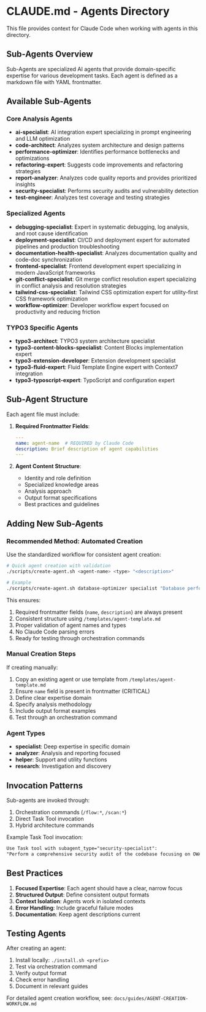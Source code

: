 # CLAUDE.md - Agents Directory

This file provides context for Claude Code when working with agents in this directory.

## Sub-Agents Overview

Sub-Agents are specialized AI agents that provide domain-specific expertise for various development tasks. Each agent is defined as a markdown file with YAML frontmatter.

## Available Sub-Agents

### Core Analysis Agents

- **ai-specialist**: AI integration expert specializing in prompt engineering and LLM optimization
- **code-architect**: Analyzes system architecture and design patterns  
- **performance-optimizer**: Identifies performance bottlenecks and optimizations
- **refactoring-expert**: Suggests code improvements and refactoring strategies
- **report-analyzer**: Analyzes code quality reports and provides prioritized insights
- **security-specialist**: Performs security audits and vulnerability detection
- **test-engineer**: Analyzes test coverage and testing strategies

### Specialized Agents

- **debugging-specialist**: Expert in systematic debugging, log analysis, and root cause identification
- **deployment-specialist**: CI/CD and deployment expert for automated pipelines and production troubleshooting
- **documentation-health-specialist**: Analyzes documentation quality and code-doc synchronization
- **frontend-specialist**: Frontend development expert specializing in modern JavaScript frameworks
- **git-conflict-specialist**: Git merge conflict resolution expert specializing in conflict analysis and resolution strategies
- **tailwind-css-specialist**: Tailwind CSS optimization expert for utility-first CSS framework optimization
- **workflow-optimizer**: Developer workflow expert focused on productivity and reducing friction

### TYPO3 Specific Agents

- **typo3-architect**: TYPO3 system architecture specialist
- **typo3-content-blocks-specialist**: Content Blocks implementation expert
- **typo3-extension-developer**: Extension development specialist
- **typo3-fluid-expert**: Fluid Template Engine expert with Context7 integration
- **typo3-typoscript-expert**: TypoScript and configuration expert

## Sub-Agent Structure

Each agent file must include:

1. **Required Frontmatter Fields**:

   ```yaml
   ---
   name: agent-name  # REQUIRED by Claude Code
   description: Brief description of agent capabilities
   ---
   ```

2. **Agent Content Structure**:
   - Identity and role definition
   - Specialized knowledge areas
   - Analysis approach
   - Output format specifications
   - Best practices and guidelines

## Adding New Sub-Agents

### Recommended Method: Automated Creation

Use the standardized workflow for consistent agent creation:

```bash
# Quick agent creation with validation
./scripts/create-agent.sh <agent-name> <type> "<description>"

# Example
./scripts/create-agent.sh database-optimizer specialist "Database performance expert"
```

This ensures:

1. Required frontmatter fields (`name`, `description`) are always present
2. Consistent structure using `/templates/agent-template.md`
3. Proper validation of agent names and types
4. No Claude Code parsing errors
5. Ready for testing through orchestration commands

### Manual Creation Steps

If creating manually:

1. Copy an existing agent or use template from `/templates/agent-template.md`
2. Ensure `name` field is present in frontmatter (CRITICAL)
3. Define clear expertise domain
4. Specify analysis methodology
5. Include output format examples
6. Test through an orchestration command

### Agent Types

- **specialist**: Deep expertise in specific domain
- **analyzer**: Analysis and reporting focused
- **helper**: Support and utility functions
- **research**: Investigation and discovery

## Invocation Patterns

Sub-agents are invoked through:

1. Orchestration commands (`/flow:*`, `/scan:*`)
2. Direct Task Tool invocation
3. Hybrid architecture commands

Example Task Tool invocation:

```markdown
Use Task tool with subagent_type="security-specialist":
"Perform a comprehensive security audit of the codebase focusing on OWASP Top 10 vulnerabilities."
```

## Best Practices

1. **Focused Expertise**: Each agent should have a clear, narrow focus
2. **Structured Output**: Define consistent output formats
3. **Context Isolation**: Agents work in isolated contexts
4. **Error Handling**: Include graceful failure modes
5. **Documentation**: Keep agent descriptions current

## Testing Agents

After creating an agent:

1. Install locally: `./install.sh <prefix>`
2. Test via orchestration command
3. Verify output format
4. Check error handling
5. Document in relevant guides

For detailed agent creation workflow, see: `docs/guides/AGENT-CREATION-WORKFLOW.md`
